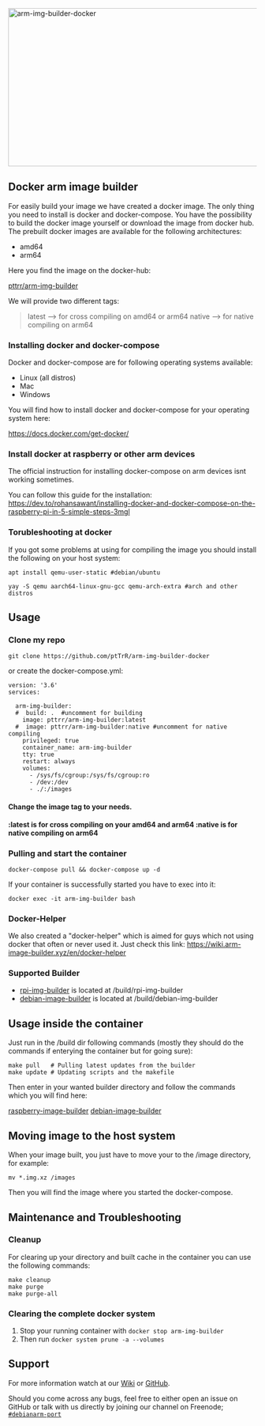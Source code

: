 <img src="https://socialify.git.ci/ptTrR/arm-img-builder-docker/image?description=1&descriptionEditable=Build%20customized%20arm%20images%20with%20docker&font=Bitter&forks=1&issues=1&logo=https%3A%2F%2Fwww.docker.com%2Fsites%2Fdefault%2Ffiles%2Fd8%2F2019-07%2Fvertical-logo-monochromatic.png&owner=1&pattern=Charlie%20Brown&pulls=1&stargazers=1&theme=Dark" alt="arm-img-builder-docker" width="640" height="320" />

## Docker arm image builder

For easily build your image we have created a docker image. The only thing you need to install is docker and docker-compose.
You have the possibility to build the docker image yourself or download the image from docker hub.
The prebuilt docker images are available for the following architectures:

* amd64
* arm64

Here you find the image on the docker-hub:

[pttrr/arm-img-builder](https://hub.docker.com/r/pttrr/arm-img-builder)

We will provide two different tags: 

> latest --> for cross compiling on amd64 or arm64
> native --> for native compiling on arm64

### Installing docker and docker-compose

Docker and docker-compose are for following operating systems available:

* Linux (all distros)
* Mac
* Windows

You will find how to install docker and docker-compose for your operating system here:

https://docs.docker.com/get-docker/

### Install docker at raspberry or other arm devices

The official instruction for installing docker-compose on arm devices isnt working sometimes. 

You can follow this guide for the installation:
https://dev.to/rohansawant/installing-docker-and-docker-compose-on-the-raspberry-pi-in-5-simple-steps-3mgl

### Torubleshooting at docker
If you got some problems at using for compiling the image you should install the following on your host system:

```
apt install qemu-user-static #debian/ubuntu

yay -S qemu aarch64-linux-gnu-gcc qemu-arch-extra #arch and other distros
```
## Usage

### Clone my repo

```
git clone https://github.com/ptTrR/arm-img-builder-docker
```
or create the docker-compose.yml:

```
version: '3.6'
services:

  arm-img-builder:
  #  build: .  #uncomment for building 
    image: pttrr/arm-img-builder:latest 
  #  image: pttrr/arm-img-builder:native #uncomment for native compiling
    privileged: true
    container_name: arm-img-builder
    tty: true
    restart: always
    volumes:
      - /sys/fs/cgroup:/sys/fs/cgroup:ro
      - /dev:/dev
      - ./:/images
```
#### Change the image tag to your needs. 

**:latest is for cross compiling on your amd64 and arm64
:native is for native compiling on arm64**

### Pulling and start the container

```
docker-compose pull && docker-compose up -d
```
If your container is successfully started you have to exec into it:
```
docker exec -it arm-img-builder bash
```
### Docker-Helper

We also created a "docker-helper" which is aimed for guys which not using docker that often or never used it. 
Just check this link:
https://wiki.arm-image-builder.xyz/en/docker-helper

### Supported Builder

* [rpi-img-builder](https://github.com/pyavitz/rpi-img-builder) is located at /build/rpi-img-builder
* [debian-image-builder](https://github.com/pyavitz/debian-image-builder) is located at /build/debian-img-builder

## Usage inside the container

Just run in the /build dir following commands (mostly they should do the commands if enterying the container but for going sure):

```
make pull 	# Pulling latest updates from the builder
make update # Updating scripts and the makefile
```
Then enter in your wanted builder directory and follow the commands which you will find here:

[raspberry-image-builder](https://wiki.arm-image-builder.xyz/en/Raspberry)
[debian-image-builder](https://wiki.arm-image-builder.xyz/en/Debian)

## Moving image to the host system
When your image built, you just have to move your to the /image directory, for example:
```
mv *.img.xz /images
```

Then you will find the image where you started the docker-compose. 

## Maintenance and Troubleshooting

### Cleanup

For clearing up your directory and built cache in the container you can use the following commands:

```
make cleanup
make purge
make purge-all
```
### Clearing the complete docker system

1. Stop your running container with `docker stop arm-img-builder` 
2. Then run `docker system prune -a --volumes`

## Support

For more information watch at our [Wiki](https://wiki.arm-image-builder.xyz/) or [GitHub](https://github.com/pyavitz).

Should you come across any bugs, feel free to either open an issue on GitHub or talk with us directly by joining our channel on Freenode; [`#debianarm-port`](irc://irc.freenode.net/#debianarm-port)
